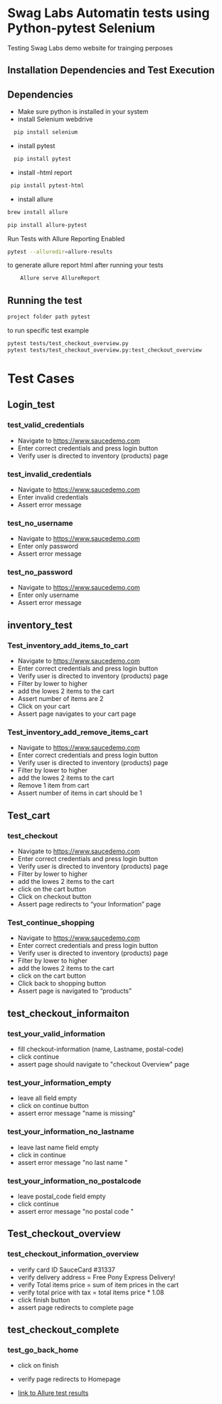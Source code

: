 
# Swag Labs Automatin tests using Python-pytest Selenium

Testing Swag Labs demo website for trainging perposes 



## Installation Dependencies and Test Execution

## Dependencies

- Make sure python is installed in your system 
- install Selenium webdrive

```bash
  pip install selenium
```
- install pytest

```bash
  pip install pytest
```
- install -html report
```bash
 pip install pytest-html
```
- install allure
```bash
brew install allure
```
```bash
pip install allure-pytest
```

Run Tests with Allure Reporting Enabled
```bash
pytest --alluredir=allure-results
```

to generate allure report html after running your tests
```bash
    Allure serve AllureReport
```

## Running the test 
```bash
project folder path pytest
```
to run specific test example
```bash
pytest tests/test_checkout_overview.py
pytest tests/test_checkout_overview.py:test_checkout_overview
```

# Test Cases

## Login_test

### test_valid_credentials
- Navigate  to https://www.saucedemo.com
- Enter correct credentials and press login button
- Verify user is directed to inventory (products) page
### test_invalid_credentials
- Navigate  to https://www.saucedemo.com
- Enter invalid credentials
- Assert error message
### test_no_username
- Navigate  to https://www.saucedemo.com
- Enter only password
- Assert error message
### test_no_password
- Navigate  to https://www.saucedemo.com
- Enter only username
- Assert error message

## inventory_test
### Test_inventory_add_items_to_cart
- Navigate  to https://www.saucedemo.com
- Enter correct credentials and press login button
- Verify user is directed to inventory (products) page
- Filter by lower to higher
- add the lowes 2 items to the cart
- Assert number of items are 2 
- Click on your cart
- Assert page navigates to your cart page
### Test_inventory_add_remove_items_cart
- Navigate  to https://www.saucedemo.com
- Enter correct credentials and press login button
- Verify user is directed to inventory (products) page
- Filter by lower to higher
- add the lowes 2 items to the cart
- Remove 1 item from cart
- Assert number of items in cart should be 1

## Test_cart
### test_checkout
- Navigate  to https://www.saucedemo.com
- Enter correct credentials and press login button
- Verify user is directed to inventory (products) page
- Filter by lower to higher
- add the lowes 2 items to the cart
- click on the cart button
- Click on checkout button 
- Assert page redirects to “your Information” page
	

### Test_continue_shopping
- Navigate  to https://www.saucedemo.com
- Enter correct credentials and press login button
- Verify user is directed to inventory (products) page
- Filter by lower to higher
- add the lowes 2 items to the cart
- click on the cart button
- Click back to shopping button
- Assert page is navigated to “products” 

## test_checkout_informaiton
### test_your_valid_information
- fill checkout-information (name, Lastname, postal-code)
- click continue 
- assert page should navigate to "checkout Overview" page

### test_your_information_empty
- leave all field empty 
- click on continue button
- assert error message "name is missing" 

### test_your_information_no_lastname
- leave last name field empty
- click in continue 
- assert error message "no last name "

### test_your_information_no_postalcode
- leave postal_code field empty 
- click continue
- assert error message "no postal code "

## Test_checkout_overview
### test_checkout_information_overview
- verify card ID SauceCard #31337
- verify delivery address = Free Pony Express Delivery!
- verify Total items price = sum of item prices in the cart
- verify total price with tax = total items price * 1.08
- click finish button 
- assert page redirects to complete page

## test_checkout_complete
### test_go_back_home
- click on finish
- verify page redirects to Homepage 

- [link to Allure test results](http://192.168.1.2:56540/index.html#suites/bea24d4cde09b2aaf48b8b27f2e0e109/ad7d791b61e08778/)


